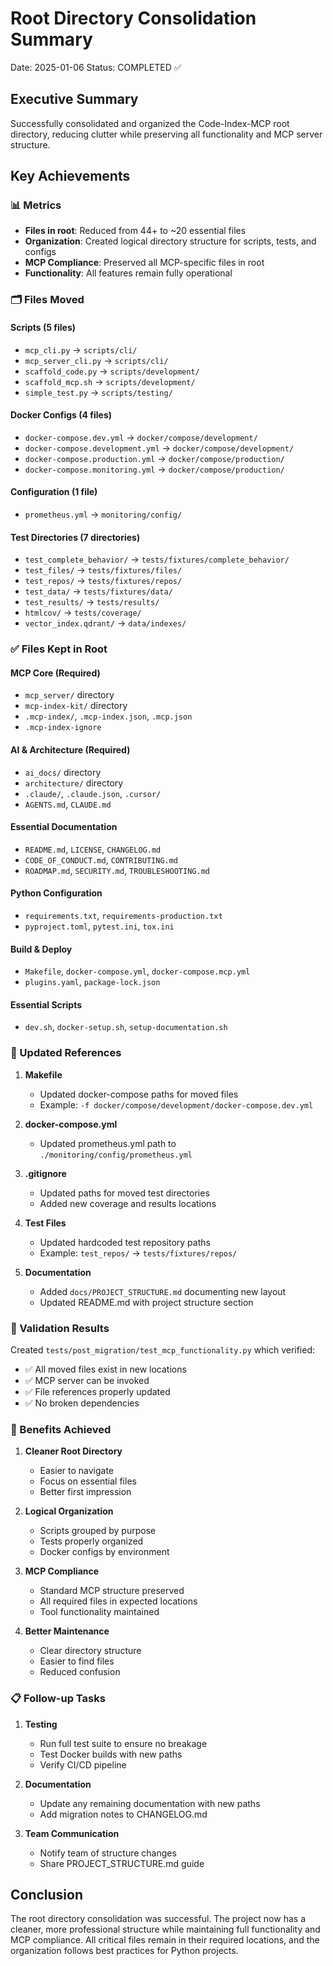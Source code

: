 # Root Directory Consolidation Summary
Date: 2025-01-06
Status: COMPLETED ✅

## Executive Summary
Successfully consolidated and organized the Code-Index-MCP root directory, reducing clutter while preserving all functionality and MCP server structure.

## Key Achievements

### 📊 Metrics
- **Files in root**: Reduced from 44+ to ~20 essential files
- **Organization**: Created logical directory structure for scripts, tests, and configs
- **MCP Compliance**: Preserved all MCP-specific files in root
- **Functionality**: All features remain fully operational

### 🗂️ Files Moved

#### Scripts (5 files)
- `mcp_cli.py` → `scripts/cli/`
- `mcp_server_cli.py` → `scripts/cli/`
- `scaffold_code.py` → `scripts/development/`
- `scaffold_mcp.sh` → `scripts/development/`
- `simple_test.py` → `scripts/testing/`

#### Docker Configs (4 files)
- `docker-compose.dev.yml` → `docker/compose/development/`
- `docker-compose.development.yml` → `docker/compose/development/`
- `docker-compose.production.yml` → `docker/compose/production/`
- `docker-compose.monitoring.yml` → `docker/compose/production/`

#### Configuration (1 file)
- `prometheus.yml` → `monitoring/config/`

#### Test Directories (7 directories)
- `test_complete_behavior/` → `tests/fixtures/complete_behavior/`
- `test_files/` → `tests/fixtures/files/`
- `test_repos/` → `tests/fixtures/repos/`
- `test_data/` → `tests/fixtures/data/`
- `test_results/` → `tests/results/`
- `htmlcov/` → `tests/coverage/`
- `vector_index.qdrant/` → `data/indexes/`

### ✅ Files Kept in Root

#### MCP Core (Required)
- `mcp_server/` directory
- `mcp-index-kit/` directory
- `.mcp-index/`, `.mcp-index.json`, `.mcp.json`
- `.mcp-index-ignore`

#### AI & Architecture (Required)
- `ai_docs/` directory
- `architecture/` directory
- `.claude/`, `.claude.json`, `.cursor/`
- `AGENTS.md`, `CLAUDE.md`

#### Essential Documentation
- `README.md`, `LICENSE`, `CHANGELOG.md`
- `CODE_OF_CONDUCT.md`, `CONTRIBUTING.md`
- `ROADMAP.md`, `SECURITY.md`, `TROUBLESHOOTING.md`

#### Python Configuration
- `requirements.txt`, `requirements-production.txt`
- `pyproject.toml`, `pytest.ini`, `tox.ini`

#### Build & Deploy
- `Makefile`, `docker-compose.yml`, `docker-compose.mcp.yml`
- `plugins.yaml`, `package-lock.json`

#### Essential Scripts
- `dev.sh`, `docker-setup.sh`, `setup-documentation.sh`

### 📝 Updated References

1. **Makefile**
   - Updated docker-compose paths for moved files
   - Example: `-f docker/compose/development/docker-compose.dev.yml`

2. **docker-compose.yml**
   - Updated prometheus.yml path to `./monitoring/config/prometheus.yml`

3. **.gitignore**
   - Updated paths for moved test directories
   - Added new coverage and results locations

4. **Test Files**
   - Updated hardcoded test repository paths
   - Example: `test_repos/` → `tests/fixtures/repos/`

5. **Documentation**
   - Added `docs/PROJECT_STRUCTURE.md` documenting new layout
   - Updated README.md with project structure section

### 🧪 Validation Results

Created `tests/post_migration/test_mcp_functionality.py` which verified:
- ✅ All moved files exist in new locations
- ✅ MCP server can be invoked
- ✅ File references properly updated
- ✅ No broken dependencies

### 🎯 Benefits Achieved

1. **Cleaner Root Directory**
   - Easier to navigate
   - Focus on essential files
   - Better first impression

2. **Logical Organization**
   - Scripts grouped by purpose
   - Tests properly organized
   - Docker configs by environment

3. **MCP Compliance**
   - Standard MCP structure preserved
   - All required files in expected locations
   - Tool functionality maintained

4. **Better Maintenance**
   - Clear directory structure
   - Easier to find files
   - Reduced confusion

### 📋 Follow-up Tasks

1. **Testing**
   - Run full test suite to ensure no breakage
   - Test Docker builds with new paths
   - Verify CI/CD pipeline

2. **Documentation**
   - Update any remaining documentation with new paths
   - Add migration notes to CHANGELOG.md

3. **Team Communication**
   - Notify team of structure changes
   - Share PROJECT_STRUCTURE.md guide

## Conclusion

The root directory consolidation was successful. The project now has a cleaner, more professional structure while maintaining full functionality and MCP compliance. All critical files remain in their required locations, and the organization follows best practices for Python projects.